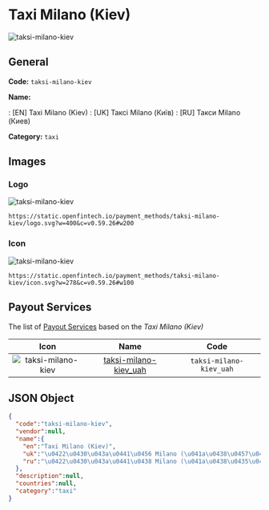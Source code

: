 
# Taxi Milano (Kiev) 
![taksi-milano-kiev](https://static.openfintech.io/payment_methods/taksi-milano-kiev/logo.svg?w=400&c=v0.59.26#w200)  

## General 
**Code:** `taksi-milano-kiev` 
 
**Name:** 
 
:	[EN] Taxi Milano (Kiev) 
:	[UK] Таксі Milano (Київ) 
:	[RU] Такси Milano (Киев) 
 
**Category:** `taxi` 
 

## Images 

### Logo 
![taksi-milano-kiev](https://static.openfintech.io/payment_methods/taksi-milano-kiev/logo.svg?w=400&c=v0.59.26#w200)  

```
https://static.openfintech.io/payment_methods/taksi-milano-kiev/logo.svg?w=400&c=v0.59.26#w200
```  

### Icon 
![taksi-milano-kiev](https://static.openfintech.io/payment_methods/taksi-milano-kiev/icon.svg?w=278&c=v0.59.26#w100)  

```
https://static.openfintech.io/payment_methods/taksi-milano-kiev/icon.svg?w=278&c=v0.59.26#w100
```  

## Payout Services 
 
The list of [Payout Services](/payout-services/) based on the _Taxi Milano (Kiev)_ 

|Icon|Name|Code| 
|:---:|:---:|:---:| 
|![taksi-milano-kiev](https://static.openfintech.io/payout_methods/taksi-milano-kiev/icon.svg?w=278&c=v0.59.26#w40) |[taksi-milano-kiev_uah](/payout-services/taksi-milano-kiev_uah/)|`taksi-milano-kiev_uah`| 
 

## JSON Object 

```json
{
  "code":"taksi-milano-kiev",
  "vendor":null,
  "name":{
    "en":"Taxi Milano (Kiev)",
    "uk":"\u0422\u0430\u043a\u0441\u0456 Milano (\u041a\u0438\u0457\u0432)",
    "ru":"\u0422\u0430\u043a\u0441\u0438 Milano (\u041a\u0438\u0435\u0432)"
  },
  "description":null,
  "countries":null,
  "category":"taxi"
}
```  

